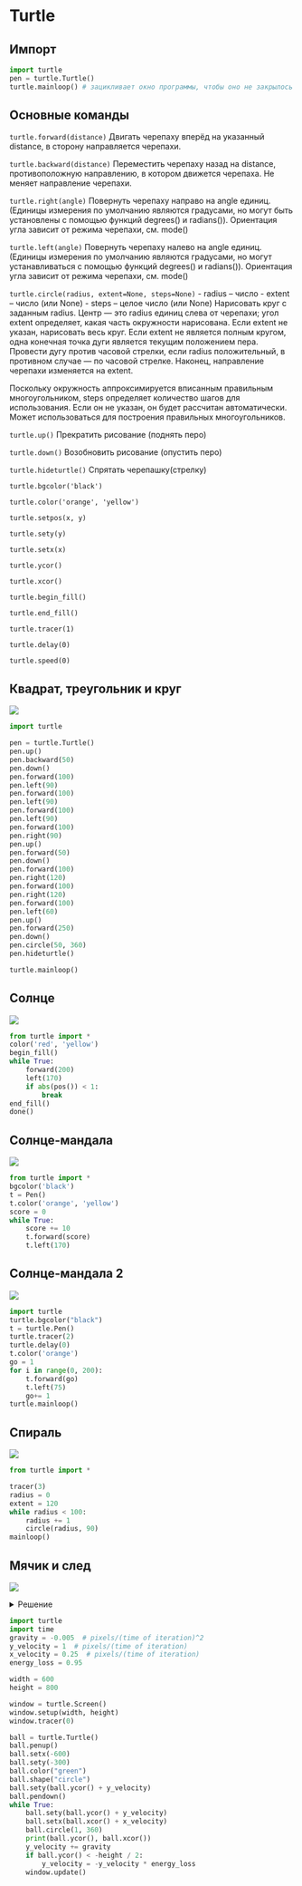 # Turtle

## Импорт

```python
import turtle
pen = turtle.Turtle()
turtle.mainloop() # зацикливает окно программы, чтобы оно не закрылось
```

## Основные команды

`turtle.forward(distance)`
Двигать черепаху вперёд на указанный distance, в сторону направляется черепахи.

`turtle.backward(distance)`
Переместить черепаху назад на distance, противоположную направлению, в котором движется черепаха. Не меняет направление черепахи.

`turtle.right(angle)`
Повернуть черепаху направо на angle единиц. (Единицы измерения по умолчанию являются градусами, но могут быть установлены с помощью функций degrees() и radians()). Ориентация угла зависит от режима черепахи, см. mode()

`turtle.left(angle)`
Повернуть черепаху налево на angle единиц. (Единицы измерения по умолчанию являются градусами, но могут устанавливаться с помощью функций degrees() и radians()). Ориентация угла зависит от режима черепахи, см. mode()

`turtle.circle(radius, extent=None, steps=None)`
    - radius – число
    - extent – число (или None)
    - steps – целое число (или None)
Нарисовать круг с заданным radius. Центр — это radius единиц слева от черепахи; угол extent определяет, какая часть окружности нарисована. Если extent не указан, нарисовать весь круг. Если extent не является полным кругом, одна конечная точка дуги является текущим положением пера. Провести дугу против часовой стрелки, если radius положительный, в противном случае — по часовой стрелке. Наконец, направление черепахи изменяется на extent.

Поскольку окружность аппроксимируется вписанным правильным многоугольником, steps определяет количество шагов для использования. Если он не указан, он будет рассчитан автоматически. Может использоваться для построения правильных многоугольников.

`turtle.up()`
Прекратить рисование (поднять перо)

`turtle.down()` 
Возобновить рисование (опустить перо)

`turtle.hideturtle()`
Спрятать черепашку(стрелку)

`turtle.bgcolor('black')`

`turtle.color('orange', 'yellow')`

`turtle.setpos(x, y)`

`turtle.sety(y)`

`turtle.setx(x)`

`turtle.ycor()`

`turtle.xcor()`

`turtle.begin_fill()`

`turtle.end_fill()`

`turtle.tracer(1)`

`turtle.delay(0)`

`turtle.speed(0)`

## Квадрат, треугольник и круг

![](../images/turtle/3figures.png)

```python
import turtle

pen = turtle.Turtle()
pen.up()
pen.backward(50)
pen.down()
pen.forward(100)
pen.left(90)
pen.forward(100)
pen.left(90)
pen.forward(100)
pen.left(90)
pen.forward(100)
pen.right(90)
pen.up()
pen.forward(50)
pen.down()
pen.forward(100)
pen.right(120)
pen.forward(100)
pen.right(120)
pen.forward(100)
pen.left(60)
pen.up()
pen.forward(250)
pen.down()
pen.circle(50, 360)
pen.hideturtle()

turtle.mainloop()
```

## Солнце
![](../images/turtle/sun.png)

```python
from turtle import *
color('red', 'yellow')
begin_fill()
while True:
    forward(200)
    left(170)
    if abs(pos()) < 1:
        break
end_fill()
done()
```

## Солнце-мандала
![](../images/turtle/sun-mandala.png)

```python
from turtle import *
bgcolor('black')
t = Pen()
t.color('orange', 'yellow')
score = 0
while True:
    score += 10
    t.forward(score)
    t.left(170)
```

## Солнце-мандала 2
![](../images/turtle/sun-mandala2.png)
```python
import turtle
turtle.bgcolor("black")
t = turtle.Pen()
turtle.tracer(2)
turtle.delay(0)
t.color('orange')
go = 1
for i in range(0, 200):
    t.forward(go)
    t.left(75)
    go+= 1
turtle.mainloop()
```

## Спираль
![](../images/turtle/spiral.png)
```python
from turtle import *

tracer(3)
radius = 0
extent = 120
while radius < 100:
    radius += 1
    circle(radius, 90)
mainloop()
```

## Мячик и след

![](../images/turtle/ball-line.png)

<details><summary>Решение</summary>
<pre>
<code lang="python">

import turtle
import time
gravity = -0.005  # pixels/(time of iteration)^2
y_velocity = 1  # pixels/(time of iteration)
x_velocity = 0.25  # pixels/(time of iteration)
energy_loss = 0.95

width = 600
height = 800

window = turtle.Screen()
window.setup(width, height)
window.tracer(0)

ball = turtle.Turtle()
ball.penup()
ball.setx(-600)
ball.sety(-300)
ball.color("green")
ball.shape("circle")
ball.sety(ball.ycor() + y_velocity)
ball.pendown()
while True:
    ball.sety(ball.ycor() + y_velocity)
    ball.setx(ball.xcor() + x_velocity)
    ball.circle(1, 360)
    print(ball.ycor(), ball.xcor())
    y_velocity += gravity
    if ball.ycor() < -height / 2:
        y_velocity = -y_velocity * energy_loss
    window.update()

</code>
</pre>
</details>

```python
import turtle
import time
gravity = -0.005  # pixels/(time of iteration)^2
y_velocity = 1  # pixels/(time of iteration)
x_velocity = 0.25  # pixels/(time of iteration)
energy_loss = 0.95

width = 600
height = 800

window = turtle.Screen()
window.setup(width, height)
window.tracer(0)

ball = turtle.Turtle()
ball.penup()
ball.setx(-600)
ball.sety(-300)
ball.color("green")
ball.shape("circle")
ball.sety(ball.ycor() + y_velocity)
ball.pendown()
while True:
    ball.sety(ball.ycor() + y_velocity)
    ball.setx(ball.xcor() + x_velocity)
    ball.circle(1, 360)
    print(ball.ycor(), ball.xcor())
    y_velocity += gravity
    if ball.ycor() < -height / 2:
        y_velocity = -y_velocity * energy_loss
    window.update()

```